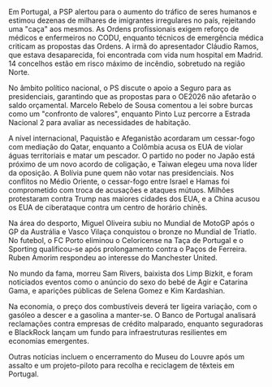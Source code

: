 Em Portugal, a PSP alertou para o aumento do tráfico de seres humanos e estimou dezenas de milhares de imigrantes irregulares no país, rejeitando uma "caça" aos mesmos. As Ordens profissionais exigem reforço de médicos e enfermeiros no CODU, enquanto técnicos de emergência médica criticam as propostas das Ordens. A irmã do apresentador Cláudio Ramos, que estava desaparecida, foi encontrada com vida num hospital em Madrid. 14 concelhos estão em risco máximo de incêndio, sobretudo na região Norte.

No âmbito político nacional, o PS discute o apoio a Seguro para as presidenciais, garantindo que as propostas para o OE2026 não afetarão o saldo orçamental. Marcelo Rebelo de Sousa comentou a lei sobre burcas como um "confronto de valores", enquanto Pinto Luz percorre a Estrada Nacional 2 para avaliar as necessidades de habitação.

A nível internacional, Paquistão e Afeganistão acordaram um cessar-fogo com mediação do Qatar, enquanto a Colômbia acusa os EUA de violar águas territoriais e matar um pescador. O partido no poder no Japão está próximo de um novo acordo de coligação, e Taiwan elegeu uma nova líder da oposição. A Bolívia pune quem não votar nas presidenciais. Nos conflitos no Médio Oriente, o cessar-fogo entre Israel e Hamas foi comprometido com troca de acusações e ataques mútuos. Milhões protestaram contra Trump nas maiores cidades dos EUA, e a China acusou os EUA de ciberataque contra um centro de horário chinês.

Na área do desporto, Miguel Oliveira subiu no Mundial de MotoGP após o GP da Austrália e Vasco Vilaça conquistou o bronze no Mundial de Triatlo. No futebol, o FC Porto eliminou o Celoricense na Taça de Portugal e o Sporting qualificou-se após prolongamento contra o Paços de Ferreira. Ruben Amorim respondeu ao interesse do Manchester United.

No mundo da fama, morreu Sam Rivers, baixista dos Limp Bizkit, e foram noticiados eventos como o anúncio do sexo do bebé de Agir e Catarina Gama, e aparições públicas de Selena Gomez e Kim Kardashian.

Na economia, o preço dos combustíveis deverá ter ligeira variação, com o gasóleo a descer e a gasolina a manter-se. O Banco de Portugal analisará reclamações contra empresas de crédito malparado, enquanto seguradoras e BlackRock lançam um fundo para infraestruturas resilientes em economias emergentes.

Outras notícias incluem o encerramento do Museu do Louvre após um assalto e um projeto-piloto para recolha e reciclagem de têxteis em Portugal.